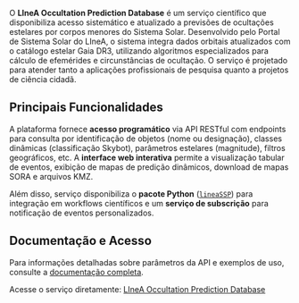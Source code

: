 O **LIneA Occultation Prediction Database** é um serviço científico que disponibiliza acesso sistemático e atualizado a previsões de ocultações estelares por corpos menores do Sistema Solar. Desenvolvido pelo Portal de Sistema Solar do LIneA, o sistema integra dados orbitais atualizados com o catálogo estelar Gaia DR3, utilizando algoritmos especializados para cálculo de efemérides e circunstâncias de ocultação. O serviço é projetado para atender tanto a aplicações profissionais de pesquisa quanto a projetos de ciência cidadã.

## Principais Funcionalidades

A plataforma fornece **acesso programático** via API RESTful com endpoints para consulta por identificação de objetos (nome ou designação), classes dinâmicas (classificação Skybot), parâmetros estelares (magnitude), filtros geográficos, etc. A **interface web interativa** permite a visualização tabular de eventos, exibição de mapas de predição dinâmicos, download de mapas SORA e arquivos KMZ.

Além disso, serviço disponibiliza o **pacote Python** ([`lineaSSP`](https://github.com/linea-it/lineassp)) para integração em workflows científicos e um **serviço de subscrição** para notificação de eventos personalizados.

## Documentação e Acesso

Para informações detalhadas sobre parâmetros da API e exemplos de uso, consulte a [documentação completa](https://solarsystem.linea.org.br/docs/).

Acesse o serviço diretamente: [LIneA Occultation Prediction Database](https://solarsystem.linea.org.br/)
